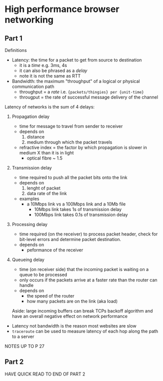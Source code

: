# High performance browser networking


## Part 1

Definitions

* Latency: the time for a packet to get from source to destination
    * it is a _time_ e.g. 3ms, 4s
    * it can also be phrased as a _delay_
    * note it is not the same as RTT
* Bandwidth: the maximum "throughput" of a logical or physical communication path
    * throughput = a _rate_ i.e. `{packets/thingies} per {unit-time}`
    * througput = the rate of successful message delivery of the channel

Latency of networks is the sum of 4 delays:

1. Propagation delay
    * time for message to travel from sender to receiver
    * depends on
        1. distance
        2. medium through which the packet travels
    * refractive index = the factor by which propagation is slower in medium X
      than it is in light
        * optical fibre ~ 1.5
2. Transmission delay
    * time required to push all the packet bits onto the link
    * depends on
        1. lenght of packet
        2. data rate of the link
    * examples
        * a 10Mbps link vs a 100Mbps link and a 10Mb file
            * 10Mbps link takes 1s of transmission delay
            * 100Mbps link takes 0.1s of transmission delay
3. Processing delay
    * time required (on the receiver) to process packet header, check for
      bit-level errors and determine packet destination.
    * depends on
        * peformance of the receiver
4. Queueing delay
    * time (on receiver side) that the incoming packet is waiting on a queue to be processed
    * only occurs if the packets arrive at a faster rate than the router can handle
    * depends on
        * the speed of the router
        * how many packets are on the link (aka load)

    Aside:
        large incoming buffers can break TCPs backoff algorithm and have an
        overall negative effect on network performance

* Latency not bandwidth is the reason most websites are slow
* `traceroute` can be used to measure latency of each hop along the path to a server

NOTES UP TO P 27

## Part 2


HAVE QUICK READ TO END OF PART 2
